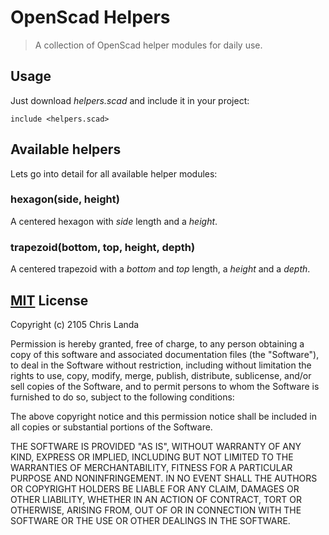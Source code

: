 # OpenScad Helpers
>A collection of OpenScad helper modules for daily use.

## Usage
Just download *helpers.scad* and include it in your project:

    include <helpers.scad>

## Available helpers
Lets go into detail for all available helper modules:

### hexagon(side, height)
A centered hexagon with *side* length and a *height*.

### trapezoid(bottom, top, height, depth)
A centered trapezoid with a *bottom* and *top* length, a *height* and a *depth*.

## [MIT](https://opensource.org/licenses/MIT) License
Copyright (c) 2105 Chris Landa

Permission is hereby granted, free of charge, to any person obtaining a copy
of this software and associated documentation files (the "Software"), to deal
in the Software without restriction, including without limitation the rights
to use, copy, modify, merge, publish, distribute, sublicense, and/or sell
copies of the Software, and to permit persons to whom the Software is
furnished to do so, subject to the following conditions:

The above copyright notice and this permission notice shall be included in
all copies or substantial portions of the Software.

THE SOFTWARE IS PROVIDED "AS IS", WITHOUT WARRANTY OF ANY KIND, EXPRESS OR
IMPLIED, INCLUDING BUT NOT LIMITED TO THE WARRANTIES OF MERCHANTABILITY,
FITNESS FOR A PARTICULAR PURPOSE AND NONINFRINGEMENT.  IN NO EVENT SHALL THE
AUTHORS OR COPYRIGHT HOLDERS BE LIABLE FOR ANY CLAIM, DAMAGES OR OTHER
LIABILITY, WHETHER IN AN ACTION OF CONTRACT, TORT OR OTHERWISE, ARISING FROM,
OUT OF OR IN CONNECTION WITH THE SOFTWARE OR THE USE OR OTHER DEALINGS IN
THE SOFTWARE.
